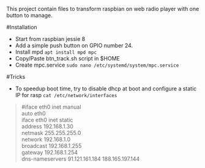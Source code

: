 This project contain files to transform raspbian on web radio player with one button to manage.

#Installation
- Start from raspbian jessie 8
- Add a simple push button on GPIO number 24.
- Install mpd `apt install mpd mpc`
- Copy/Paste btn_track.sh script in $HOME
- Create mpc.service
`sudo nano /etc/systemd/system/mpc.service`

#Tricks
- To speedup boot time, try to disable dhcp at boot and configure a static IP for rasp
`cat /etc/network/interfaces`


> \#iface eth0 inet manual <br>
> auto eth0 <br>
> iface eth0 inet static <br> 
>  address 192.168.1.30 <br>
>  netmask 255.255.255.0 <br>
>  network 192.168.1.0 <br>
>  broadcast 192.168.1.255 <br>
>  gateway 192.168.1.254 <br>
>  dns-nameservers 91.121.161.184 188.165.197.144